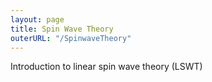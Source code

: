```yaml
---
layout: page
title: Spin Wave Theory
outerURL: "/SpinwaveTheory"
---
```


Introduction to linear spin wave theory (LSWT) 
